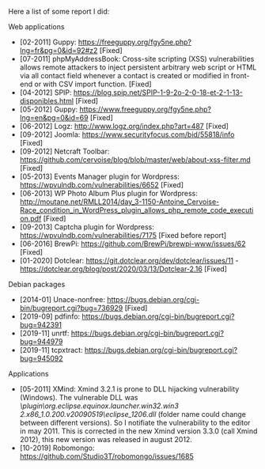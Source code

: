 Here a list of some report I did:

Web applications
  * [02-2011] Guppy: https://freeguppy.org/fgy5ne.php?lng=fr&pg=0&id=92#z2 [Fixed]
  * [07-2011] phpMyAddressBook: Cross-site scripting (XSS) vulnerabilities allows remote attackers to inject persistent arbitrary web script or HTML via all contact field whenever a contact is created or modified in front-end or with CSV import function. [Fixed]
  * [04-2012] SPIP: https://blog.spip.net/SPIP-1-9-2o-2-0-18-et-2-1-13-disponibles.html [Fixed]
  * [05-2012] Guppy: https://www.freeguppy.org/fgy5ne.php?lng=en&pg=0&id=69 [Fixed]
  * [06-2012] Logz: http://www.logz.org/index.php?art=487 [Fixed]
  * [09-2012] Joomla: https://www.securityfocus.com/bid/55818/info [Fixed]
  * [09-2012] Netcraft Toolbar: https://github.com/cervoise/blog/blob/master/web/about-xss-filter.md [Fixed]
  * [05-2013] Events Manager plugin for Wordpress: https://wpvulndb.com/vulnerabilities/6652 [Fixed]
  * [06-2013] WP Photo Album Plus plugin for Wordpress: http://moutane.net/RMLL2014/day_3-1150-Antoine_Cervoise-Race_condition_in_WordPress_plugin_allows_php_remote_code_execution.pdf [Fixed]
  * [09-2013] Captcha plugin for Wordpress: https://wpvulndb.com/vulnerabilities/7175 [Fixed before report]
  * [06-2016] BrewPi: https://github.com/BrewPi/brewpi-www/issues/62 [Fixed]
  * [01-2020] Dotclear: https://git.dotclear.org/dev/dotclear/issues/11 - https://dotclear.org/blog/post/2020/03/13/Dotclear-2.16 [Fixed]
  
Debian packages
  * [2014-01] Unace-nonfree: https://bugs.debian.org/cgi-bin/bugreport.cgi?bug=736929 [Fixed]
  * [2019-09] pdfinfo: https://bugs.debian.org/cgi-bin/bugreport.cgi?bug=942391
  * [2019-11] unrtf: https://bugs.debian.org/cgi-bin/bugreport.cgi?bug=944979
  * [2019-11] tcpxtract: https://bugs.debian.org/cgi-bin/bugreport.cgi?bug=945092

Applications
  * [05-2011] XMind: Xmind 3.2.1 is prone to DLL hijacking vulnerability (Windows). The vulnerable DLL was *\plugin\org.eclipse.equinox.launcher.win32.win3 2.x86_1.0.200.v20090519\eclipse_1206.dll* (folder name could change between different versions). So I notifiate the vulnerability to the editor in may 2011. This is corrected in the new Xmind version 3.3.0 (call Xmind 2012), this new version was released in august 2012.
  * [10-2019] Robomongo: https://github.com/Studio3T/robomongo/issues/1685
